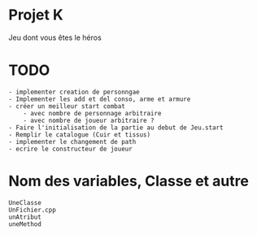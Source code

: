 # Projet K
 Jeu dont vous êtes le héros

# TODO
    - implementer creation de personngae
    - Implementer les add et del conso, arme et armure
    - créer un meilleur start combat
        - avec nombre de personnage arbitraire
        - avec nombre de joueur arbitraire ?
    - Faire l'initialisation de la partie au debut de Jeu.start
    - Remplir le catalogue (Cuir et tissus)
    - implementer le changement de path
    - ecrire le constructeur de joueur

# Nom des variables, Classe et autre
    UneClasse
    UnFichier.cpp
    unAtribut
    uneMethod